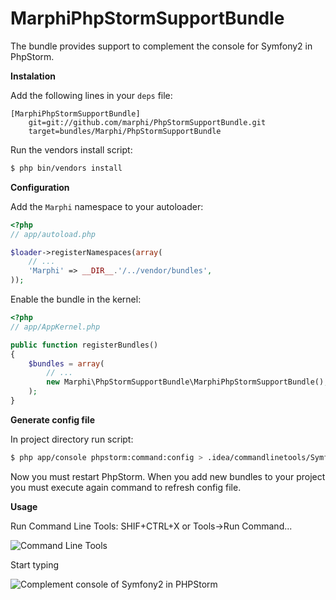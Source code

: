 MarphiPhpStormSupportBundle
========================

The bundle provides support to complement the console for Symfony2 in PhpStorm.

**Instalation**

Add the following lines in your `deps` file:

```
[MarphiPhpStormSupportBundle]
    git=git://github.com/marphi/PhpStormSupportBundle.git
    target=bundles/Marphi/PhpStormSupportBundle
```

Run the vendors install script:

``` bash
$ php bin/vendors install
```


**Configuration**

Add the `Marphi` namespace to your autoloader:

``` php
<?php
// app/autoload.php

$loader->registerNamespaces(array(
    // ...
    'Marphi' => __DIR__.'/../vendor/bundles',
));
```

Enable the bundle in the kernel:

``` php
<?php
// app/AppKernel.php

public function registerBundles()
{
    $bundles = array(
        // ...
        new Marphi\PhpStormSupportBundle\MarphiPhpStormSupportBundle(),
    );
}
```


**Generate config file**

In project directory run script:

``` bash
$ php app/console phpstorm:command:config > .idea/commandlinetools/Symfony2.xml
```

Now you must restart PhpStorm. When you add new bundles to your project you must execute again command to refresh config file.




**Usage**

Run Command Line Tools:  SHIF+CTRL+X or Tools->Run Command...

![Command Line Tools](http://marphi.net/img/empty_command_line_tools_phpstorm-2.png)


Start typing

![Complement console of Symfony2 in PHPStorm](http://marphi.net/img/symfony2_command_line_tool_phpstorm-3.png)







